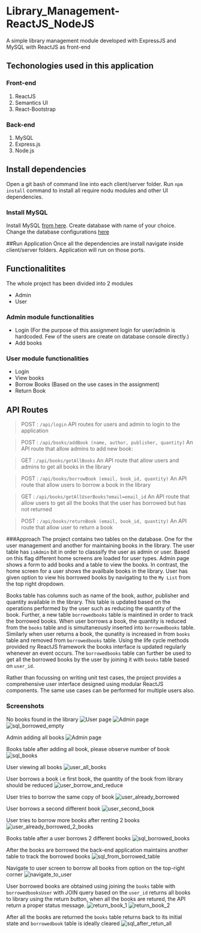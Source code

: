 # Library_Management-ReactJS_NodeJS
A simple library management module developed with ExpressJS and MySQL with ReactJS as front-end

## Techonologies used in this application

### Front-end

1. ReactJS
2. Semantics UI
3. React-Bootstrap

### Back-end

1. MySQL
2. Express.js
3. Node.js

## Install dependencies
Open a git bash of command line into each client/server folder. Run ```npm install``` command to install all require nodu modules and other UI dependencies.

### Install MySQL
Install MySQL [from here]( https://dev.mysql.com/downloads/mysql/). Create database with name of your choice. Change the database configurations [here](/server/src/db/index.js)

##Run Application
Once all the dependencies are install navigate inside client/server folders. Application will run on those ports.

## Functionalitites
The whole project has been divided into 2 modules

* Admin
* User

### Admin module functionalities
* Login (For the purpose of this assignment login for user/admin is hardcoded. Few of the users are create on database console directly.)
* Add books 

### User module functionalities
* Login
* View books
* Borrow Books (Based on the use cases in the assignment)
* Return Book 

## API Routes
> POST : ```/api/login```
API routes for users and admin to login to the application

> POST : ```/api/books/addBook (name, author, publisher, quantity)```
An API route that allow admins to add new book:

> GET : ```/api/books/getAllBooks```
An API route that allow users and admins to get all books in the library

> POST : ```/api/books/borrowBook (email, book_id, quantity)```
An API route that allow users to borrow a book in the library

> GET : ```/api/books/getAllUserBooks?email=email_id```
An API route that allow users to get all the books that the user has borrowed but has not returned

> POST : ```/api/books/returnBook (email, book_id, quantity)```
An API route that allow user to return a book

###Approach
The project contains two tables on the database. One for the user management and another for maintaining books in the library.
The user table has ```isAdmin``` bit in order to classsify the user as admin or user. Based on this flag different home screens are loaded for user types.
Admin page shows a form to add books and a table to view the books. In contrast, the home screen for a user shows the availbale books in the library. 
User has given option to view his borrowed books by navigating to the ```My List``` from the top right dropdown.

Books table has columns such as name of the book, author, publisher and quantity available in the library. This table is updated based on the operations performed by the user such as reducing the quantity of the book. Further, a new table ```borrowedbooks``` table is maintined in order to track the borrowed books. When user borrows a book, the quantity is reduced from the  ```books``` table and is simultaneously inserted into ```borrowedbooks``` table. Similarly when user returns a book, the qunatity is increased in from ```books``` table and removed from ```borrowedbooks``` table. Using the life cycle methods provided ny ReactJS framework the books interface is updated regularly whenever an event occurs. The ```borrowedbooks``` table can further be used to get all the borrowed books by the user by joining it with ```books``` table based on ```user_id```.

Rather than focussing on writing unit test cases, the project provides a comprehensive user interface designed using modular ReactJS components. 
The same use cases can be performed for multiple users also. 

### Screenshots

No books found in the library
![User page](https://user-images.githubusercontent.com/10976047/87732295-df30e200-c7cc-11ea-96fc-5253e3b20c44.png)
![Admin page](https://user-images.githubusercontent.com/10976047/87732297-e0620f00-c7cc-11ea-9d2e-1a457ad0f9bb.png)
![sql_borrowed_empty](https://user-images.githubusercontent.com/10976047/87732716-0fc54b80-c7ce-11ea-8ad0-2b0d39b5c959.PNG)

Admin adding all books
![Admin page](https://user-images.githubusercontent.com/10976047/87731989-0aff9800-c7cc-11ea-9c02-e9994db55bd5.png)

Books table after adding all book, please observe number of book
![sql_books](https://user-images.githubusercontent.com/10976047/87732392-1ef7c980-c7cd-11ea-9d32-22d701e3636b.PNG)

User viewing all books
![user_all_books](https://user-images.githubusercontent.com/10976047/87732446-4b134a80-c7cd-11ea-888d-d8e48aaa81dc.png)

User borrows a book i.e first book, the quantity of the book from library should be reduced
![user_borrow_and_reduce](https://user-images.githubusercontent.com/10976047/87732498-7433db00-c7cd-11ea-94d4-64ee8190cf4d.png)

User tries to borrow the same copy of book
![user_already_borrowed](https://user-images.githubusercontent.com/10976047/87732590-b5c48600-c7cd-11ea-95f6-b74357f7e178.png)

User borrows a second different book
![user_second_book](https://user-images.githubusercontent.com/10976047/87732615-c7a62900-c7cd-11ea-9ad1-d1b436ce5929.png)

User tries to borrow more books after renting 2 books
![user_already_borrowed_2_books](https://user-images.githubusercontent.com/10976047/87732642-dc82bc80-c7cd-11ea-94e8-4e49ff171edf.png)

Books table after a user borrows 2 different books
![sql_borrowed_books](https://user-images.githubusercontent.com/10976047/87732724-1358d280-c7ce-11ea-8f85-714898178b6c.PNG)

After the books are borrowed the back-end application maintains another table to track the borrowed books
![sql_from_borrowed_table](https://user-images.githubusercontent.com/10976047/87732992-b27dca00-c7ce-11ea-96fb-5c1a1264bee9.PNG)

Navigate to user screen to borrow all books from option on the top-right corner
![navigate_to_user](https://user-images.githubusercontent.com/10976047/87732875-59ae3180-c7ce-11ea-8a09-128eb4add9ae.png)

User borrowed books are obtained using joining the ```books``` table with ```borrowedbooksUser``` with JOIN query based on the ```user_id``` returns all books to library using the return button, when all the books are retured, the API return a proper status message.
![return_book_1](https://user-images.githubusercontent.com/10976047/87732920-79455a00-c7ce-11ea-97e4-1efb136e3a4f.png)
![return_book_2](https://user-images.githubusercontent.com/10976047/87732921-79ddf080-c7ce-11ea-9ab1-e03618293022.png)

After all the books are returned the ```books``` table returns back to its initial state and ```borrowedbook``` table is ideally cleared
![sql_after_retun_all](https://user-images.githubusercontent.com/10976047/87733142-2fa93f00-c7cf-11ea-89ec-5d43b0f4e4dd.PNG)


